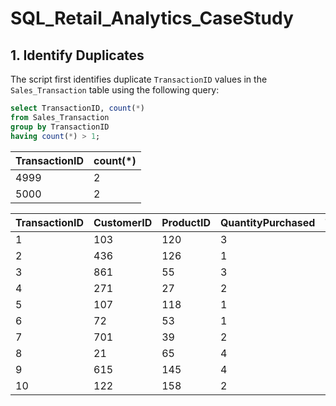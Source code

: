 # SQL_Retail_Analytics_CaseStudy

## 1. Identify Duplicates

The script first identifies duplicate `TransactionID` values in the `Sales_Transaction` table using the following query:

````sql
select TransactionID, count(*)
from Sales_Transaction
group by TransactionID
having count(*) > 1;
````

| TransactionID | count(*) |
|---------------|----------|
| 4999          | 2        |
| 5000          | 2        |

| TransactionID | CustomerID | ProductID | QuantityPurchased | TransactionDate | Price |
|---------------|------------|-----------|-------------------|-----------------|-------|
| 1             | 103        | 120       | 3                 | 2023-01-01      | 30.43 |
| 2             | 436        | 126       | 1                 | 2023-01-01      | 15.19 |
| 3             | 861        | 55        | 3                 | 2023-01-01      | 67.76 |
| 4             | 271        | 27        | 2                 | 2023-01-01      | 65.77 |
| 5             | 107        | 118       | 1                 | 2023-01-01      | 14.55 |
| 6             | 72         | 53        | 1                 | 2023-01-01      | 26.27 |
| 7             | 701        | 39        | 2                 | 2023-01-01      | 95.92 |
| 8             | 21         | 65        | 4                 | 2023-01-01      | 17.19 |
| 9             | 615        | 145       | 4                 | 2023-01-01      | 66.00 |
| 10            | 122        | 158       | 2                 | 2023-01-01      | 22.27 |


